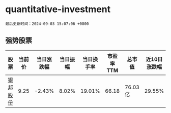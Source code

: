# quantitative-investment

`最后更新时间：2024-09-03 15:07:06 +0800`

## 强势股票

|股票|当前价|当日涨跌幅|当日振幅|当日换手率|市盈率TTM|总市值|近10日涨跌幅|
|----|----|----|----|----|----|----|----|
|[银邦股份](https://xueqiu.com/S/SZ300337)|9.25|-2.43%|8.02%|19.01%|66.18|76.03亿|29.55%|
